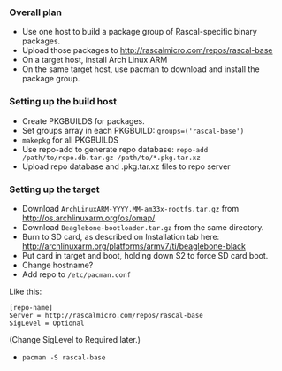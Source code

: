 ### Overall plan ###

* Use one host to build a package group of Rascal-specific binary packages.
* Upload those packages to http://rascalmicro.com/repos/rascal-base
* On a target host, install Arch Linux ARM
* On the same target host, use pacman to download and install the package group.

### Setting up the build host ###

* Create PKGBUILDS for packages.
* Set groups array in each PKGBUILD: `groups=('rascal-base')`
* `makepkg` for all PKGBUILDS
* Use repo-add to generate repo database: `repo-add /path/to/repo.db.tar.gz /path/to/*.pkg.tar.xz`
* Upload repo database and .pkg.tar.xz files to repo server

### Setting up the target ###

* Download `ArchLinuxARM-YYYY.MM-am33x-rootfs.tar.gz` from http://os.archlinuxarm.org/os/omap/
* Download `Beaglebone-bootloader.tar.gz` from the same directory.
* Burn to SD card, as described on Installation tab here: http://archlinuxarm.org/platforms/armv7/ti/beaglebone-black
* Put card in target and boot, holding down S2 to force SD card boot.
* Change hostname?
* Add repo to `/etc/pacman.conf`

Like this:

    [repo-name]
    Server = http://rascalmicro.com/repos/rascal-base
    SigLevel = Optional

(Change SigLevel to Required later.)

* `pacman -S rascal-base`
